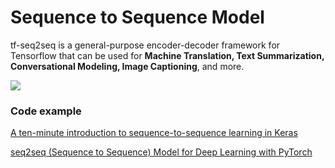 # Sequence to Sequence Model



tf-seq2seq is a general-purpose encoder-decoder framework for Tensorflow that can be used for **Machine Translation, Text Summarization, Conversational Modeling, Image Captioning**, and more.

![](https://3.bp.blogspot.com/-3Pbj_dvt0Vo/V-qe-Nl6P5I/AAAAAAAABQc/z0_6WtVWtvARtMk0i9_AtLeyyGyV6AI4wCLcB/s1600/nmt-model-fast.gif)



### Code example



[A ten-minute introduction to sequence-to-sequence learning in Keras](https://blog.keras.io/a-ten-minute-introduction-to-sequence-to-sequence-learning-in-keras.html)



[seq2seq (Sequence to Sequence) Model for Deep Learning with PyTorch](https://www.guru99.com/seq2seq-model.html)
